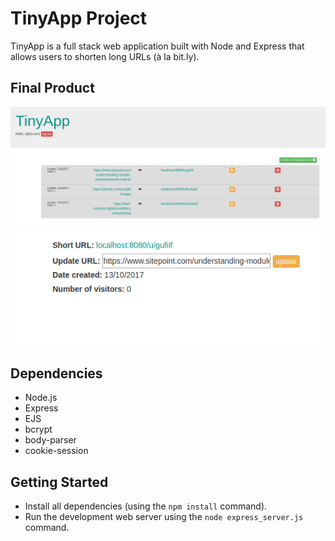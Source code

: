 # TinyApp Project

TinyApp is a full stack web application built with Node and Express that allows users to shorten long URLs (à la bit.ly).

## Final Product

!["Main page list of short URLs"](https://github.com/jong86/tinyapp/blob/master/docs/list.png)
!["Updating an existing short URL"](https://github.com/jong86/tinyapp/blob/master/docs/update.png)

## Dependencies

- Node.js
- Express
- EJS
- bcrypt
- body-parser
- cookie-session

## Getting Started

- Install all dependencies (using the `npm install` command).
- Run the development web server using the `node express_server.js` command.
